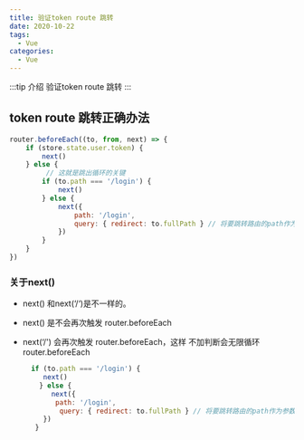 ```yaml
---
title: 验证token route 跳转
date: 2020-10-22
tags:
  - Vue
categories:
  - Vue
---
```


:::tip 介绍
验证token route 跳转
:::
<!-- more -->

## token route 跳转正确办法

```javascript
router.beforeEach((to, from, next) => {
    if (store.state.user.token) {
        next()
    } else {
         // 这就是跳出循环的关键
        if (to.path === '/login') {
            next()
        } else {
            next({
                path: '/login',
                query: { redirect: to.fullPath } // 将要跳转路由的path作为参数，传递到登录页面
            })
        }
    }
})
```

### 关于next()

- next() 和next(‘/‘)是不一样的。 

- next() 是不会再次触发 router.beforeEach

- next(‘/') 会再次触发 router.beforeEach，这样 不加判断会无限循环 router.beforeEach

  ```javascript
    if (to.path === '/login') {
       next()
      } else {
         next({
          path: '/login',
           query: { redirect: to.fullPath } // 将要跳转路由的path作为参数，传递到登录页面  
       })
     }
  ```

  